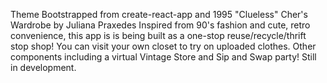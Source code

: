 Theme Bootstrapped from create-react-app and 1995 "Clueless" Cher's Wardrobe by Juliana Praxedes
Inspired from 90's fashion and cute, retro convenience, this app is is being built as a one-stop reuse/recycle/thrift stop shop! You can visit your own closet to try on uploaded clothes. Other components including a virtual Vintage Store and Sip and Swap party! 
Still in development.
